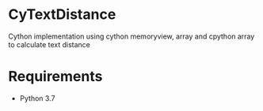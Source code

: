 # CyTextDistance

Cython implementation using cython memoryview, array and cpython array to calculate text distance


# Requirements

* Python 3.7

